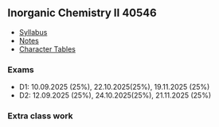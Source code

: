 ## Inorganic Chemistry II 40546
  - [Syllabus](/files/syllabus-InorgChemII-40546.pdf)
  - [Notes](/files/mainIC-II.pdf)
  - [Character Tables](http://symmetry.jacobs-university.de/)

### Exams
  - D1: 10.09.2025 (25%), 22.10.2025(25%), 19.11.2025 (25%)
  - D2: 12.09.2025 (25%), 24.10.2025(25%), 21.11.2025 (25%)

### Extra class work
